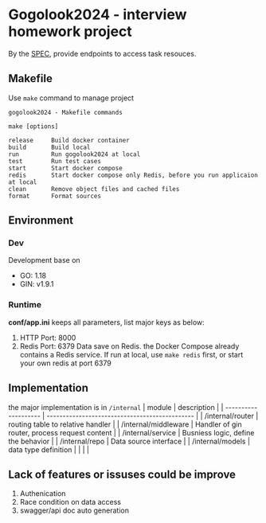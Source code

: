 # Gogolook2024 - interview homework project
By the [SPEC](./SPEC.md), provide endpoints to access task resouces. 
## Makefile
Use `make` command to manage project
```
gogolook2024 - Makefile commands

make [options]

release     Build docker container
build       Build local
run         Run gogolook2024 at local
test        Run test cases
start       Start docker compose
redis       Start docker compose only Redis, before you run applicaion at local
clean       Remove object files and cached files
format      Format sources
```
## Environment
### Dev
Development base on
- GO: 1.18
- GIN: v1.9.1
### Runtime
**conf/app.ini** keeps all parameters, list major keys as below:
1. HTTP Port: 8000
2. Redis Port: 6379
  Data save on Redis. the Docker Compose already contains a Redis service. If run at local, use `make redis` first, or start your own redis at port 6379

## Implementation
the major implementation is in `/internal`
| module               | description                                    |
| -------------------- | ---------------------------------------------- |
| /internal/router     | routing table to relative handler              |
| /internal/middleware | Handler of gin router, process request content |
| /internal/service    | Busniess logic, define the behavior            |
| /internal/repo       | Data source interface                          |
| /internal/models     | data type definition                           |
|                      |                                                |

## Lack of features or issuses could be improve
1. Authenication
2. Race condition on data access
3. swagger/api doc auto generation
